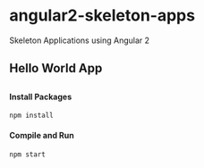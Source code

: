 # angular2-skeleton-apps
Skeleton Applications using Angular 2

<h2>Hello World App<h2>

<h4>Install Packages</h4>

<code>npm install</code>

<h4>Compile and Run</h4>

<code>npm start</code>

